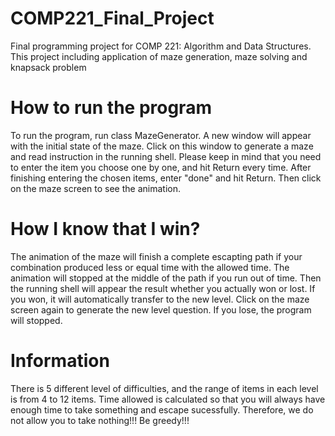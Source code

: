 # COMP221_Final_Project
Final programming project for COMP 221: Algorithm and Data Structures. This project including application of maze generation, maze solving and knapsack problem
# How to run the program
To run the program, run class MazeGenerator. A new window will appear with the initial state of the maze. Click on this window to generate a maze and read instruction
in the running shell. Please keep in mind that you need to enter the item you choose one by one, and hit Return every time. After finishing
entering the chosen items, enter "done" and hit Return. Then click on the maze screen to see the animation.
# How I know that I win?
The animation of the maze will finish a complete escapting path if your combination produced less or equal time with the allowed time.
The animation will stopped at the middle of the path if you run out of time.
Then the running shell will appear the result whether you actually won or lost. If you won, it will automatically transfer to the new level. Click
on the maze screen again to generate the new level question. If you lose, the program will stopped.
# Information
There is 5 different level of difficulties, and the range of items in each level is from 4 to 12 items. Time allowed is calculated so that you will
always have enough time to take something and escape sucessfully. Therefore, we do not allow you to take nothing!!! Be greedy!!!
